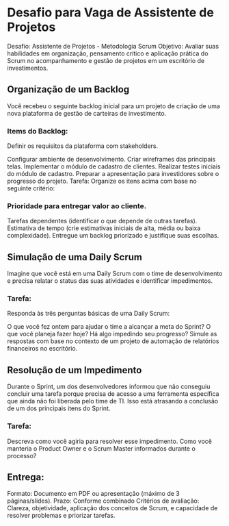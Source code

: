 # Desafio para Vaga de Assistente de Projetos

Desafio: Assistente de Projetos - Metodologia Scrum
Objetivo: Avaliar suas habilidades em organização, pensamento crítico e aplicação prática do Scrum no acompanhamento e gestão de projetos em um escritório de investimentos.

## Organização de um Backlog
Você recebeu o seguinte backlog inicial para um projeto de criação de uma nova plataforma de gestão de carteiras de investimento.

### Items do Backlog:
Definir os requisitos da plataforma com stakeholders.

Configurar ambiente de desenvolvimento.
Criar wireframes das principais telas.
Implementar o módulo de cadastro de clientes.
Realizar testes iniciais do módulo de cadastro.
Preparar a apresentação para investidores sobre o progresso do projeto.
Tarefa:
Organize os itens acima com base no seguinte critério:

### Prioridade para entregar valor ao cliente.
Tarefas dependentes (identificar o que depende de outras tarefas).
Estimativa de tempo (crie estimativas iniciais de alta, média ou baixa complexidade).
Entregue um backlog priorizado e justifique suas escolhas.

## Simulação de uma Daily Scrum
Imagine que você está em uma Daily Scrum com o time de desenvolvimento e precisa relatar o status das suas atividades e identificar impedimentos.

### Tarefa:
Responda às três perguntas básicas de uma Daily Scrum:

O que você fez ontem para ajudar o time a alcançar a meta do Sprint?
O que você planeja fazer hoje?
Há algo impedindo seu progresso?
Simule as respostas com base no contexto de um projeto de automação de relatórios financeiros no escritório.

## Resolução de um Impedimento
Durante o Sprint, um dos desenvolvedores informou que não conseguiu concluir uma tarefa porque precisa de acesso a uma ferramenta específica que ainda não foi liberada pelo time de TI. Isso está atrasando a conclusão de um dos principais itens do Sprint.

### Tarefa:

Descreva como você agiria para resolver esse impedimento.
Como você manteria o Product Owner e o Scrum Master informados durante o processo?

## Entrega:

Formato: Documento em PDF ou apresentação (máximo de 3 páginas/slides).
Prazo: Conforme combinado
Critérios de avaliação: Clareza, objetividade, aplicação dos conceitos de Scrum, e capacidade de resolver problemas e priorizar tarefas.

